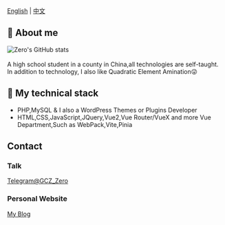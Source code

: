 <!--切换语言-->

[English](https://github.com/Groupguanfang)
|
[中文](https://github.com/Groupguanfang/groupguanfang/blob/main/zh_cn.md) 

## 🌈 About me
![Zero's GitHub stats](https://github-readme-stats.vercel.app/api?username=Groupguanfang&show_icons=true&theme=radical)  
<br>
A high school student in a county in China,all technologies are self-taught.  
In addition to technology, I also like Quadratic Element Amination😜

## 📲 My technical stack

* PHP,MySQL & I also a WordPress Themes or Plugins Developer  
* HTML,CSS,JavaScript,JQuery,Vue2,Vue Router/VueX and more Vue Department,Such as WebPack,Vite,Pinia

## Contact
### Talk
[Telegram@GCZ_Zero](http://t.me/GCZ_Zero)  
### Personal Website
[My Blog](https://blog.xhhzs.cn)